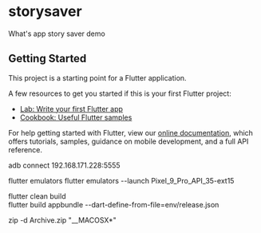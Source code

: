 # storysaver

What's app story saver demo

## Getting Started

This project is a starting point for a Flutter application.

A few resources to get you started if this is your first Flutter project:

- [Lab: Write your first Flutter app](https://flutter.dev/docs/get-started/codelab)
- [Cookbook: Useful Flutter samples](https://flutter.dev/docs/cookbook)

For help getting started with Flutter, view our
[online documentation](https://flutter.dev/docs), which offers tutorials,
samples, guidance on mobile development, and a full API reference.

adb connect 192.168.171.228:5555

flutter emulators
flutter emulators --launch Pixel_9_Pro_API_35-ext15

flutter clean build  
flutter build appbundle --dart-define-from-file=env/release.json

zip -d Archive.zip "__MACOSX*" 
